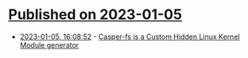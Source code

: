 # [Published on 2023-01-05](index.md)

* [2023-01-05, 16:08:52](https://lobste.rs/s/8iar81/casper_fs_is_custom_hidden_linux_kernel) - [Casper-fs is a Custom Hidden Linux Kernel Module generator](https://github.com/CoolerVoid/casper-fs)

